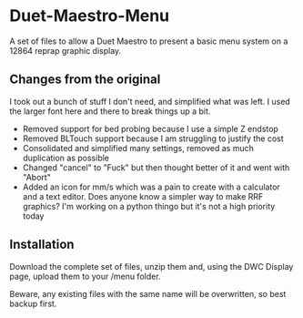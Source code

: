 # Duet-Maestro-Menu

A set of files to allow a Duet Maestro to present a basic menu system on a 12864 reprap graphic display.

## Changes from the original

I took out a bunch of stuff I don't need, and simplified what was left. I used the larger font here and there to break things up a bit.

* Removed support for bed probing because I use a simple Z endstop
* Removed BLTouch support because I am struggling to justify the cost
* Consolidated and simplified many settings, removed as much duplication as possible
* Changed "cancel" to "Fuck" but then thought better of it and went with "Abort"
* Added an icon for mm/s which was a pain to create with a calculator and a text editor. Does anyone know a simpler way to make RRF graphics? I'm working on a python thingo but it's not a high priority today

## Installation

Download the complete set of files, unzip them and, using the DWC Display page, upload them to your /menu folder.

Beware, any existing files with the same name will be overwritten, so best backup first.
